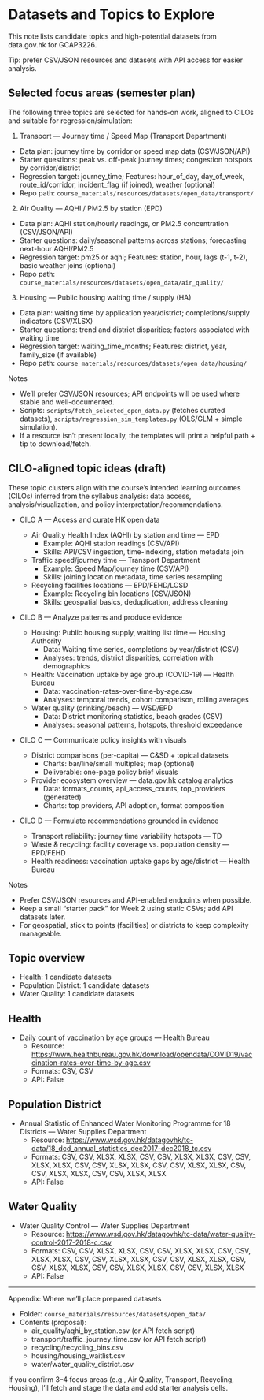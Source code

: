 # Datasets and Topics to Explore

This note lists candidate topics and high-potential datasets from data.gov.hk for GCAP3226.

Tip: prefer CSV/JSON resources and datasets with API access for easier analysis.

## Selected focus areas (semester plan)

The following three topics are selected for hands-on work, aligned to CILOs and suitable for regression/simulation:

1) Transport — Journey time / Speed Map (Transport Department)
- Data plan: journey time by corridor or speed map data (CSV/JSON/API)
- Starter questions: peak vs. off-peak journey times; congestion hotspots by corridor/district
- Regression target: journey_time; Features: hour_of_day, day_of_week, route_id/corridor, incident_flag (if joined), weather (optional)
- Repo path: `course_materials/resources/datasets/open_data/transport/`

2) Air Quality — AQHI / PM2.5 by station (EPD)
- Data plan: AQHI station/hourly readings, or PM2.5 concentration (CSV/JSON/API)
- Starter questions: daily/seasonal patterns across stations; forecasting next-hour AQHI/PM2.5
- Regression target: pm25 or aqhi; Features: station, hour, lags (t-1, t-2), basic weather joins (optional)
- Repo path: `course_materials/resources/datasets/open_data/air_quality/`

3) Housing — Public housing waiting time / supply (HA)
- Data plan: waiting time by application year/district; completions/supply indicators (CSV/XLSX)
- Starter questions: trend and district disparities; factors associated with waiting time
- Regression target: waiting_time_months; Features: district, year, family_size (if available)
- Repo path: `course_materials/resources/datasets/open_data/housing/`

Notes
- We’ll prefer CSV/JSON resources; API endpoints will be used where stable and well-documented.
- Scripts: `scripts/fetch_selected_open_data.py` (fetches curated datasets), `scripts/regression_sim_templates.py` (OLS/GLM + simple simulation).
- If a resource isn’t present locally, the templates will print a helpful path + tip to download/fetch.

## CILO-aligned topic ideas (draft)

These topic clusters align with the course’s intended learning outcomes (CILOs) inferred from the syllabus analysis: data access, analysis/visualization, and policy interpretation/recommendations.

- CILO A — Access and curate HK open data
  - Air Quality Health Index (AQHI) by station and time — EPD
    - Example: AQHI station readings (CSV/API)
    - Skills: API/CSV ingestion, time-indexing, station metadata join
  - Traffic speed/journey time — Transport Department
    - Example: Speed Map/journey time (CSV/API)
    - Skills: joining location metadata, time series resampling
  - Recycling facilities locations — EPD/FEHD/LCSD
    - Example: Recycling bin locations (CSV/JSON)
    - Skills: geospatial basics, deduplication, address cleaning

- CILO B — Analyze patterns and produce evidence
  - Housing: Public housing supply, waiting list time — Housing Authority
    - Data: Waiting time series, completions by year/district (CSV)
    - Analyses: trends, district disparities, correlation with demographics
  - Health: Vaccination uptake by age group (COVID-19) — Health Bureau
    - Data: vaccination-rates-over-time-by-age.csv
    - Analyses: temporal trends, cohort comparison, rolling averages
  - Water quality (drinking/beach) — WSD/EPD
    - Data: District monitoring statistics, beach grades (CSV)
    - Analyses: seasonal patterns, hotspots, threshold exceedance

- CILO C — Communicate policy insights with visuals
  - District comparisons (per-capita) — C&SD + topical datasets
    - Charts: bar/line/small multiples; map (optional)
    - Deliverable: one-page policy brief visuals
  - Provider ecosystem overview — data.gov.hk catalog analytics
    - Data: formats_counts, api_access_counts, top_providers (generated)
    - Charts: top providers, API adoption, format composition

- CILO D — Formulate recommendations grounded in evidence
  - Transport reliability: journey time variability hotspots — TD
  - Waste & recycling: facility coverage vs. population density — EPD/FEHD
  - Health readiness: vaccination uptake gaps by age/district — Health Bureau

Notes
- Prefer CSV/JSON resources and API-enabled endpoints when possible.
- Keep a small “starter pack” for Week 2 using static CSVs; add API datasets later.
- For geospatial, stick to points (facilities) or districts to keep complexity manageable.

## Topic overview

- Health: 1 candidate datasets
- Population District: 1 candidate datasets
- Water Quality: 1 candidate datasets

## Health

- Daily count of vaccination by age groups — Health Bureau
  - Resource: https://www.healthbureau.gov.hk/download/opendata/COVID19/vaccination-rates-over-time-by-age.csv
  - Formats: CSV, CSV
  - API: False

## Population District

- Annual Statistic of Enhanced Water Monitoring Programme for 18 Districts — Water Supplies Department
  - Resource: https://www.wsd.gov.hk/datagovhk/tc-data/18_dcd_annual_statistics_dec2017-dec2018_tc.csv
  - Formats: CSV, CSV, XLSX, XLSX, CSV, CSV, XLSX, XLSX, CSV, CSV, XLSX, XLSX, CSV, CSV, XLSX, XLSX, CSV, CSV, XLSX, XLSX, CSV, CSV, XLSX, XLSX, CSV, CSV, XLSX, XLSX
  - API: False

## Water Quality

- Water Quality Control — Water Supplies Department
  - Resource: https://www.wsd.gov.hk/datagovhk/tc-data/water-quality-control-2017-2018-c.csv
  - Formats: CSV, CSV, XLSX, XLSX, CSV, CSV, XLSX, XLSX, CSV, CSV, XLSX, XLSX, CSV, CSV, XLSX, XLSX, CSV, CSV, XLSX, XLSX, CSV, CSV, XLSX, XLSX, CSV, CSV, XLSX, XLSX, CSV, CSV, XLSX, XLSX
  - API: False

---

Appendix: Where we’ll place prepared datasets
- Folder: `course_materials/resources/datasets/open_data/`
- Contents (proposal):
  - air_quality/aqhi_by_station.csv (or API fetch script)
  - transport/traffic_journey_time.csv (or API fetch script)
  - recycling/recycling_bins.csv
  - housing/housing_waitlist.csv
  - water/water_quality_district.csv

If you confirm 3–4 focus areas (e.g., Air Quality, Transport, Recycling, Housing), I’ll fetch and stage the data and add starter analysis cells.

